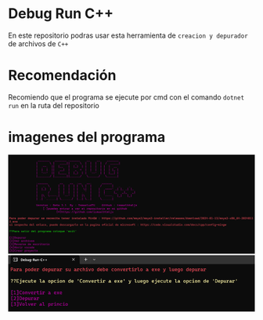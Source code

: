 # Debug Run C++
En este repositorio podras usar esta herramienta de `creacion y depurador` de archivos de `C++` 

# Recomendación 
Recomiendo que el programa se ejecute por cmd con el comando `dotnet run` en la ruta del repositorio 

# imagenes del programa
![ ](imagen_principal.png)
![ ](2imagen.png)
